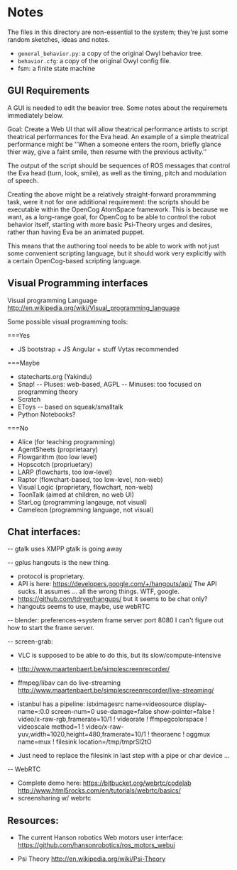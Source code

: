 
Notes
=====

The files in this directory are non-essential to the system; they're
just some random sketches, ideas and notes.

* `general_behavior.py`: a copy of the original Owyl behavior tree.
* `behavior.cfg`: a copy of the original Owyl config file.
* fsm: a finite state machine

GUI Requirements
----------------
A GUI is needed to edit the beavior tree. Some notes about the
requiremets immediately below.

Goal: Create a Web UI that will allow theatrical performance artists
to script theatrical performances for the Eva head.  An example of a
simple theatrical performance might be ''When a someone enters the room,
briefly glance thier way, give a faint smile, then resume with the
previous activity.''

The output of the script should be sequences of ROS messages that
control the Eva head (turn, look, smile), as well as the timing, pitch
and modulation of speech.

Creating the above might be a relatively straight-forward prorammming
task, were it not for one additional requirement: the scripts should be
executable within the OpenCog AtomSpace framework. This is because we
want, as a long-range goal, for OpenCog to be able to control the robot
behavior itself, starting with more basic Psi-Theory urges and desires,
rather than having Eva be an animated puppet.

This means that the authoring tool needs to be able to work with not
just some convenient scripting language, but it should work very
explicitly with a certain OpenCog-based scripting language.

Visual Programming interfaces
-----------------------------
Visual programming Language
http://en.wikipedia.org/wiki/Visual_programming_language

Some possible visual programming tools:

===Yes
* JS bootstrap + JS Angular + stuff Vytas recommended

===Maybe
* statecharts.org (Yakindu)
* Snap!
  -- Pluses: web-based, AGPL
  -- Minuses: too focused on programming theory
* Scratch
* EToys -- based on squeak/smalltalk
* Python Notebooks?

===No
* Alice (for teaching programming)
* AgentSheets (proprietaary)
* Flowgarithm (too low level)
* Hopscotch (propriuetary)
* LARP (flowcharts, too low-level)
* Raptor (flowchart-based, too low-level, non-web)
* Visual Logic (proprietary, flowchart, non-web)
* ToonTalk (aimed at children, no web UI)
* StarLog (programming langauge, not visual)
* Cameleon (programming language, not visual)


Chat interfaces:
----------------
-- gtalk uses XMPP
   gtalk is going away

-- gplus hangouts is the new thing.
   * protocol is proprietary.
   * API is here: https://developers.google.com/+/hangouts/api/
     The API sucks.  It assumes ... all the wrong things. WTF, google.
   * https://github.com/tdryer/hangups/ but it seems to be chat only?
   * hangouts seems to use, maybe, use webRTC

-- blender: preferences->system
   frame server port 8080
   I can't figure out how to start the frame server.

-- screen-grab:
   * VLC is supposed to be able to do this, but its
     slow/compute-intensive

   * http://www.maartenbaert.be/simplescreenrecorder/
   * ffmpeg/libav can do live-streaming
     http://www.maartenbaert.be/simplescreenrecorder/live-streaming/
   * istanbul has a pipeline:  istximagesrc name=videosource display-name=:0.0 screen-num=0 use-damage=false show-pointer=false ! video/x-raw-rgb,framerate=10/1 ! videorate ! ffmpegcolorspace !  videoscale method=1 !  video/x-raw-yuv,width=1020,height=480,framerate=10/1 ! theoraenc !  oggmux name=mux ! filesink location=/tmp/tmprSI2tO
   * Just need to replace the filesink in last step with a pipe or
     char device ...

-- WebRTC
   * Complete demo here:
     https://bitbucket.org/webrtc/codelab
     http://www.html5rocks.com/en/tutorials/webrtc/basics/
   * screensharing w/ webrtc


Resources:
----------
* The current Hanson robotics Web motors user interface:
  https://github.com/hansonrobotics/ros_motors_webui

* Psi Theory
  http://en.wikipedia.org/wiki/Psi-Theory
